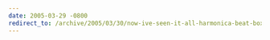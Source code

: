 ```yaml
---
date: 2005-03-29 -0800
redirect_to: /archive/2005/03/30/now-ive-seen-it-all-harmonica-beat-boxer.aspx/
---
```

